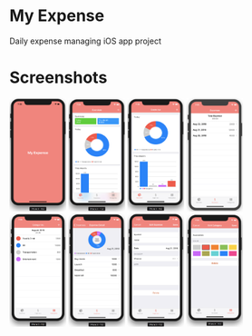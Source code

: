 # My Expense

Daily expense managing iOS app project

# Screenshots

<p float="left">
  <img src="Screenshots/launch.png"  width="100" height="200">
  <img src="Screenshots/home1.png"  width="100" height="200">
  <img src="Screenshots/home2.png"  width="100" height="200">
  <img src="Screenshots/expenses.png"  width="100" height="200">
  <img src="Screenshots/categories.png"  width="100" height="200">
  <img src="Screenshots/expense-detail.png"  width="100" height="200">
  <img src="Screenshots/edit-expense.png"  width="100" height="200">
  <img src="Screenshots/edit-category.png"  width="100" height="200">
</p>
